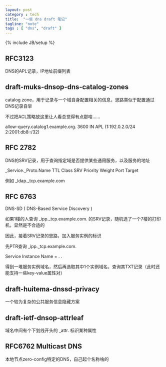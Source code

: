 ```yaml
---
layout: post
category : tech
title:  "一些 dns draft 笔记"
tagline: "note"
tags : [ "dns", "draft" ] 
---
```

{% include JB/setup %}

## RFC3123

DNS的APL记录，IP地址前缀列表

## draft-muks-dnsop-dns-catalog-zones

catalog zone，用于记录与一个域自身配置相关的信息，思路类似于配置通过DNS记录自举

不过把ACL策略放这里让人看总觉得有点那啥……

allow-query.catalog1.example.org. 3600 IN APL (1:192.0.2.0/24 2:2001:db8::/32)


## RFC 2782

DNS的SRV记录，用于查询指定域是否提供某些通用服务，以及服务的地址

_Service._Proto.Name TTL Class SRV Priority Weight Port Target

例如 _ldap._tcp.example.com

## RFC 6763

DNS-SD ( DNS-Based Service Discovery )

如果1楼的人查询 _ipp._tcp.example.com. 的SRV记录，随机选了一个7楼的打印机，显然是不合适的

因此，接着SRV记录的思路，加入服务实例的标识

先PTR查询 _ipp._tcp.example.com.

Service Instance Name = <Instance> . <Service> . <Domain>

得到一堆服务实例域名，然后再选取其中1个实例域名，查询其TXT记录（此时还能支持一些key-value属性对）

## draft-huitema-dnssd-privacy 

一个较为复杂的公共服务信息隐藏方案

## draft-ietf-dnsop-attrleaf

域名中间有个下划线开头的 _attr. 标识某种属性

## RFC6762 Multicast DNS

本地节点zero-config特定的DNS，自己起个名称啥的


